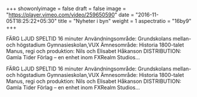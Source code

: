 +++
showonlyimage = false
draft = false
image = "https://player.vimeo.com/video/259650590"
date = "2016-11-05T18:25:22+05:30"
title = "Nyheter i byn"
weight = 1
aspectratio = "16by9"
+++
FÄRG LJUD	SPELTID 16 minuter Användningsområde: Grundskolans mellan- och högstadium Gymnasieskolan,VUX Ämnesområde:	Historia 1800-talet Manus, regi och produktion:	Nils och Elisabet Håkanson DISTRIBUTION: Gamla Tider Förlag – en enhet inom FXRealm Studios…
<!--more-->

FÄRG LJUD	SPELTID 16 minuter Användningsområde: Grundskolans mellan- och högstadium Gymnasieskolan,VUX Ämnesområde:	Historia 1800-talet Manus, regi och produktion:	Nils och Elisabet Håkanson DISTRIBUTION: Gamla Tider Förlag – en enhet inom FXRealm Studios…
